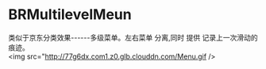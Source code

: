 # BRMultilevelMeun
类似于京东分类效果------多级菜单。左右菜单 分离,同时 提供 记录上一次滑动的痕迹。<br>
<img src="http://77g6dx.com1.z0.glb.clouddn.com/Menu.gif />
